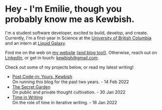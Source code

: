 # Hey - I'm Emilie, though you probably know me as Kewbish. 
I'm a student software developer, excited to build, develop, and create. Currently, I'm a first-year in Science at the [University of British Columbia](https://ubc.ca) and an intern at [Liquid Galaxy](https://liquidgalaxy.eu).

Find me on the web on [my website](https://kewbi.sh/) [(and blog too!)](https://kewbi.sh/blog/). Otherwise, reach out on [LinkedIn](https://www.linkedin.com/in/emilie-ma-kewbish/), or get in touch: [kewbish@gmail.com](mailto:kewbish@gmail.com).   

Check out some of my projects below, or read my latest writing!

<!--bp-->
- [Post Code-in: Yours, Kewbish](https://kewbi.sh/blog/posts/220214/)  
On running this blog for the past two years. - 14 Feb 2022
- [The Secret Garden](https://kewbi.sh/blog/posts/220130/)  
On public and private thought cultivation. - 30 Jan 2022
- [Time in Writing](https://kewbi.sh/blog/posts/220116/)  
On the role of time in iterative writing. - 16 Jan 2022
